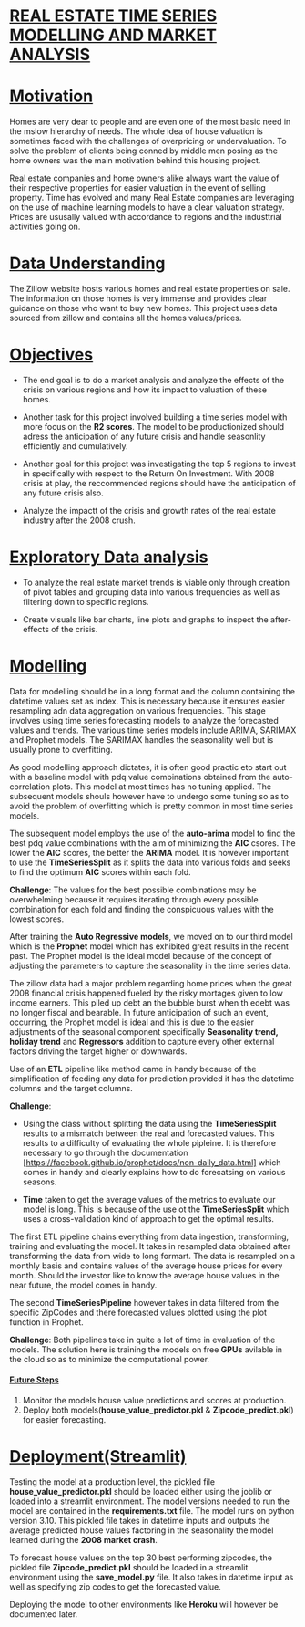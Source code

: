 # **<ins>REAL ESTATE TIME SERIES MODELLING AND MARKET ANALYSIS</ins>**

# <ins>Motivation </ins>
Homes are very dear to people and are even one of the most basic need in the mslow hierarchy of needs. The whole idea of house valuation is sometimes faced with the challenges of overpricing or undervaluation. To solve the problem of clients being conned by middle men posing as the home owners was the main motivation behind this housing project. 

Real estate companies and home owners alike always want the value of their respective properties for easier valuation in the event of selling property. Time has evolved and many Real Estate companies are leveraging on the use of machine learning models to have  a clear valuation strategy. Prices are ususally valued with accordance to regions and the industtrial activities going on. 

# <ins> Data Understanding </ins>
The Zillow website hosts various homes and real estate properties on sale. The information on those homes is very immense and provides clear guidance on those who want to buy new homes. This project uses data sourced from zillow and contains all the homes values/prices. 

# <ins> Objectives</ins>

* The end goal is to do a market analysis and analyze the effects of the crisis on various regions and how its impact to valuation of these homes.

* Another task for this project involved building a time series model with more focus on the **R2 scores**. The model to be productionized should adress the anticipation of any future crisis and handle seasonlity efficiently and cumulatively. 

* Another goal for this project was investigating the top 5 regions to invest in specifically with respect to the Return On Investment. With 2008 crisis at play, the reccommended regions should have the anticipation of any future crisis also.

* Analyze the impactt of the crisis and growth rates of the real estate industry after the 2008 crush.  

# <ins> Exploratory Data analysis </ins>

* To analyze the real estate market trends is viable only through creation of pivot tables and grouping data into various frequencies as well as filtering down to specific regions. 

* Create visuals like bar charts, line plots and graphs to inspect the after-effects of the crisis. 


# <ins> Modelling</ins>
Data for modelling should be in a long format and the column containing the datetime values set as index. This is necessary because it ensures easier resampling adn data aggregation on various frequencies.
This stage involves using time series forecasting models to analyze the forecasted values and trends. The various time series models include ARIMA, SARIMAX and Prophet models. The SARIMAX handles the seasonality well but is usually prone to overfitting. 

As good modelling approach dictates, it is often good practic eto start out with a baseline model with pdq value combinations obtained from the auto-correlation plots. This model at most times has no tuning applied. The subsequent models shouls however have to undergo some tuning so as to avoid the problem of overfitting which is pretty common in most time series models. 

The subsequent model employs the use of the **auto-arima** model to find the best pdq value combinations with the aim of minimizing the **AIC** csores. The lower the **AIC** scores, the better the **ARIMA** model. It is however important to use the **TimeSeriesSplit** as it splits the data into various folds and seeks to find the optimum **AIC** scores within each fold. 

**Challenge**: The values for the best possible combinations may be overwhelming because it requires iterating through every possible combination for each fold and finding the conspicuous values with the lowest scores.

After training the **Auto Regressive models**, we moved on to our third model which is the **Prophet** model which has exhibited great results in the recent past. The Prophet model is the ideal model because of the concept of adjusting the parameters to capture the seasonality in the time series data. 

The zillow data had a major problem regarding home prices when the great 2008 financial crisis happened fueled by the risky mortages given to low income earners. This piled up debt an the bubble burst when th edebt was no longer fiscal and bearable. In future anticipation of such an event, occurring, the Prophet model is ideal and this is due to the easier adjustments of the seasonal component specifically **Seasonality trend, holiday trend** and **Regressors** addition to capture every other external factors driving the target higher or downwards. 

Use of an **ETL** pipeline like method came in handy because of the simplification of feeding any data for prediction provided it has the datetime columns and the target columns. 

**Challenge**: 

* Using the class without splitting the data using the **TimeSeriesSplit** results to a mismatch between the real and forecasted values. This results to a difficulty of evaluating the whole pipleine. It is therefore necessary to go through the documentation [https://facebook.github.io/prophet/docs/non-daily_data.html] which comes in handy and clearly explains how to do forecatsing on various seasons.

* **Time** taken to get the average values of the metrics to evaluate our model is long. This is because of the use ot the **TimeSeriesSplit** which uses a cross-validation kind of approach to get the optimal results. 

The first ETL pipeline chains everything from data ingestion, transforming, training and evaluating the model. It takes in resampled data obtained after transforming the data from wide to long formart. The data is resampled on a monthly basis and contains values of the average house prices for every month. Should the investor like to know the average house values in the near future, the model comes in handy. 

The second **TimeSeriesPipeline** however takes in data filtered from the specific ZipCodes and there forecasted values plotted using the plot function in Prophet. 

**Challenge**: Both pipelines take in quite a lot of time in evaluation of the models. 
The solution here is training the models on free **GPUs** avilable in the cloud so as to minimize the computational power. 

#### <ins>Future Steps</ins>

1. Monitor the models house value predictions and scores at production.
2. Deploy both models(**house_value_predictor.pkl** & **Zipcode_predict.pkl**) for easier forecasting.

# <ins> Deployment(Streamlit) </ins>

Testing the model at a production level, the pickled file **house_value_predictor.pkl** should be loaded either using the joblib or loaded into a streamlit environment. The model versions needed to run the model are contained in the **requirements.txt** file. The model runs on python version 3.10. This pickled file takes in datetime inputs and outputs the average predicted house values factoring in the seasonality the model learned during the **2008 market crash**.

To forecast house values on the top 30 best performing zipcodes, the pickled file **Zipcode_predict.pkl** should be loaded in  a streamlit environment using the **save_model.py** file. It also takes in datetime input as well as specifying zip codes to get the forecasted value. 

Deploying the model to other environments like **Heroku** will however be documented later.
